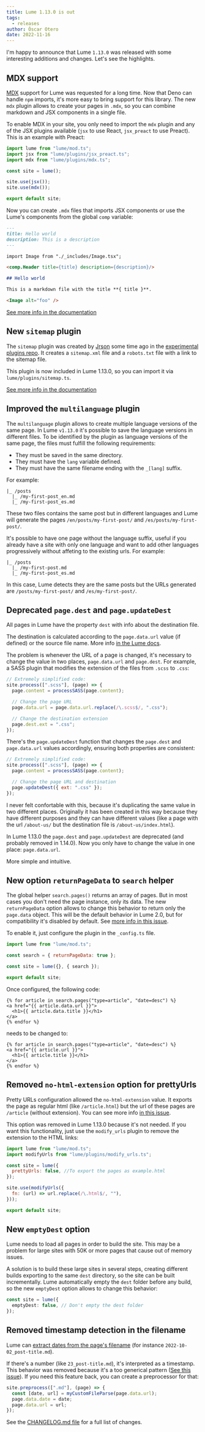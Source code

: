 ```yaml
---
title: Lume 1.13.0 is out
tags:
  - releases
author: Óscar Otero
date: 2022-11-16
---
```


I'm happy to announce that Lume `1.13.0` was released with some interesting
additions and changes. Let's see the highlights.

<!-- More -->

## MDX support

[MDX](https://mdxjs.com/) support for Lume was requested for a long time. Now
that Deno can handle `npm` imports, it's more easy to bring support for this
library. The new `mdx` plugin allows to create your pages in `.mdx`, so you can
combine markdown and JSX components in a single file.

To enable MDX in your site, you only need to import the `mdx` plugin and any of
the JSX plugins available (`jsx` to use React, `jsx_preact` to use Preact). This
is an example with Preact:

```js
import lume from "lume/mod.ts";
import jsx from "lume/plugins/jsx_preact.ts";
import mdx from "lume/plugins/mdx.ts";

const site = lume();

site.use(jsx());
site.use(mdx());

export default site;
```

Now you can create `.mdx` files that imports JSX components or use the Lume's
components from the global `comp` variable:

```md
---
title: Hello world
description: This is a description
---

import Image from "./_includes/Image.tsx";

<comp.Header title={title} description={description}/>

## Hello world

This is a markdown file with the title **{ title }**.

<Image alt="foo" />
```

[See more info in the documentation](https://lume.land/plugins/mdx/)

## New `sitemap` plugin

The `sitemap` plugin was created by [Jrson](https://github.com/jrson83) some
time ago in the
[experimental plugins repo](https://github.com/lumeland/experimental-plugins).
It creates a `sitemap.xml` file and a `robots.txt` file with a link to the
sitemap file.

This plugin is now included in Lume 1.13.0, so you can import it via
`lume/plugins/sitemap.ts`.

[See more info in the documentation](https://lume.land/plugins/sitemap/)

## Improved the `multilanguage` plugin

The `multilanguage` plugin allows to create multiple language versions of the
same page. In Lume `v1.13.0` it's possible to save the language versions in
different files. To be identified by the plugin as language versions of the same
page, the files must fulfill the following requirements:

- They must be saved in the same directory.
- They must have the `lang` variable defined.
- They must have the same filename ending with the `_[lang]` suffix.

For example:

```
|_ /posts
  |_ /my-first-post_en.md
  |_ /my-first-post_es.md
```

These two files contains the same post but in different languages and Lume will
generate the pages `/en/posts/my-first-post/` and `/es/posts/my-first-post/`.

It's possible to have one page without the language suffix, useful if you
already have a site with only one language and want to add other languages
progressively without affeting to the existing urls. For example:

```
|_ /posts
  |_ /my-first-post.md
  |_ /my-first-post_es.md
```

In this case, Lume detects they are the same posts but the URLs generated are
`/posts/my-first-post/` and `/es/my-first-post/`.

## Deprecated `page.dest` and `page.updateDest`

All pages in Lume have the property `dest` with info about the destination file.

The destination is calculated according to the `page.data.url` value (if
defined) or the source file name. More info
[in the Lume docs](https://lume.land/docs/creating-pages/page-files/).

The problem is whenever the URL of a page is changed, it's necessary to change
the value in two places, `page.data.url` and `page.dest`. For example, a SASS
plugin that modifies the extension of the files from `.scss` to `.css`:

```js
// Extremely simplified code:
site.process([".scss"], (page) => {
  page.content = processSASS(page.content);

  // Change the page URL
  page.data.url = page.data.url.replace(/\.scss$/, ".css");

  // Change the destination extension
  page.dest.ext = ".css";
});
```

There's the `page.updateDest` function that changes the `page.dest` and
`page.data.url` values accordingly, ensuring both properties are consistent:

```js
// Extremely simplified code:
site.process([".scss"], (page) => {
  page.content = processSASS(page.content);

  // Change the page URL and destination
  page.updateDest({ ext: ".css" });
});
```

I never felt confortable with this, because it's duplicating the same value in
two different places. Originally it has been created in this way because they
have different purposes and they can have different values (like a page with the
url `/about-us/` but the destination file is `/about-us/index.html`).

In Lume 1.13.0 the `page.dest` and `page.updateDest` are deprecated (and
probably removed in 1.14.0). Now you only have to change the value in one place:
`page.data.url`.

More simple and intuitive.

## New option `returnPageData` to `search` helper

The global helper `search.pages()` returns an array of pages. But in most cases
you don't need the page instance, only its data. The new `returnPageData` option
allows to change this behavior to return only the `page.data` object. This will
be the default behavior in Lume 2.0, but for compatibility it's disabled by
default. See
[more info in this issue](https://github.com/lumeland/lume/issues/251).

To enable it, just configure the plugin in the `_config.ts` file.

```js
import lume from "lume/mod.ts";

const search = { returnPageData: true };

const site = lume({}, { search });

export default site;
```

Once configured, the following code:

```liquid
{% for article in search.pages("type=article", "date=desc") %} 
<a href="{{ article.data.url }}">
  <h1>{{ article.data.title }}</h1>
</a>
{% endfor %}
```

needs to be changed to:

```liquid
{% for article in search.pages("type=article", "date=desc") %} 
<a href="{{ article.url }}">
  <h1>{{ article.title }}</h1>
</a>
{% endfor %}
```

## Removed `no-html-extension` option for prettyUrls

Pretty URLs configuration allowed the `no-html-extension` value. It exports the
page as regular html (like `/article.html`) but the url of these pages are
`/article` (without extension). You can see more info
[in this issue](https://github.com/lumeland/lume/issues/193).

This option was removed in Lume 1.13.0 because it's not needed. If you want this
functionality, just use the `modify_urls` plugin to remove the extension to the
HTML links:

```js
import lume from "lume/mod.ts";
import modifyUrls from "lume/plugins/modify_urls.ts";

const site = lume({
  prettyUrls: false, //To export the pages as example.html
});

site.use(modifyUrls({
  fn: (url) => url.replace(/\.html$/, ""),
}));

export default site;
```

## New `emptyDest` option

Lume needs to load all pages in order to build the site. This may be a problem
for large sites with 50K or more pages that cause out of memory issues.

A solution is to build these large sites in several steps, creating different
builds exporting to the same `dest` directory, so the site can be built
incrementally. Lume automatically empty the `dest` folder before any build, so
the new `emptyDest` option allows to change this behavior:

```ts
const site = lume({
  emptyDest: false, // Don't empty the dest folder
});
```

## Removed timestamp detection in the filename

Lume can
[extract dates from the page's filename](https://lume.land/docs/creating-pages/page-files/#page-date)
(for instance `2022-10-02_post-title.md`).

If there's a number (like `23_post-title.md`), it's interpreted as a timestamp.
This behavior was removed because it's a too generical pattern
([See this issue](https://github.com/lumeland/lume/issues/284)). If you need
this feature back, you can create a preprocessor for that:

```ts
site.preprocess([".md"], (page) => {
  const [date, url] = myCustomFileParse(page.data.url);
  page.data.date = date;
  page.data.url = url;
});
```

See the
[CHANGELOG.md file](https://github.com/lumeland/lume/blob/v1.13.0/CHANGELOG.md)
for a full list of changes.
